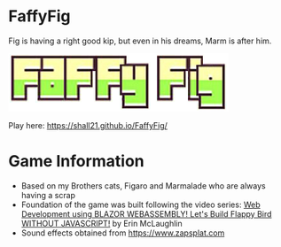 # FaffyFig
Fig is having a right good kip, but even in his dreams, Marm is after him.

![Faffy Fig intro image](images/title.png?raw=true "Title")

Play here: https://shall21.github.io/FaffyFig/

# Game Information
- Based on my Brothers cats, Figaro and Marmalade who are always having a scrap
- Foundation of the game was built following the video series: [Web Development using BLAZOR WEBASSEMBLY! Let's Build Flappy Bird WITHOUT JAVASCRIPT!](https://youtu.be/wTmZCu16LNU) by Erin McLaughlin
- Sound effects obtained from https://www.zapsplat.com
